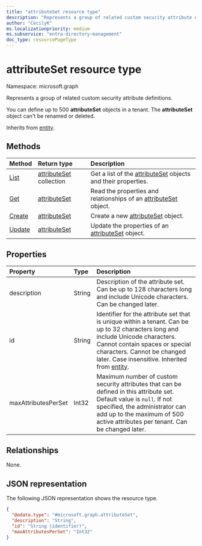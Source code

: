 ```yaml
---
title: "attributeSet resource type"
description: "Represents a group of related custom security attribute definitions."
author: "CecilyK"
ms.localizationpriority: medium
ms.subservice: "entra-directory-management"
doc_type: resourcePageType
---
```


# attributeSet resource type

Namespace: microsoft.graph

Represents a group of related custom security attribute definitions.

You can define up to 500 **attributeSet** objects in a tenant. The **attributeSet** object can't be renamed or deleted.

Inherits from [entity](../resources/entity.md).

## Methods

|Method|Return type|Description|
|:---|:---|:---|
|[List](../api/directory-list-attributesets.md)|[attributeSet](../resources/attributeset.md) collection|Get a list of the [attributeSet](../resources/attributeset.md) objects and their properties.|
|[Get](../api/attributeset-get.md)|[attributeSet](../resources/attributeset.md)|Read the properties and relationships of an [attributeSet](../resources/attributeset.md) object.|
|[Create](../api/directory-post-attributesets.md)|[attributeSet](../resources/attributeset.md)|Create a new [attributeSet](../resources/attributeset.md) object.|
|[Update](../api/attributeset-update.md)|[attributeSet](../resources/attributeset.md)|Update the properties of an [attributeSet](../resources/attributeset.md) object.|

## Properties

|Property|Type|Description|
|:---|:---|:---|
|description|String|Description of the attribute set. Can be up to 128 characters long and include Unicode characters. Can be changed later.|
|id|String|Identifier for the attribute set that is unique within a tenant. Can be up to 32 characters long and include Unicode characters. Cannot contain spaces or special characters. Cannot be changed later. Case insensitive. Inherited from [entity](../resources/entity.md).|
|maxAttributesPerSet|Int32|Maximum number of custom security attributes that can be defined in this attribute set. Default value is `null`. If not specified, the administrator can add up to the maximum of 500 active attributes per tenant. Can be changed later.|

## Relationships

None.

## JSON representation

The following JSON representation shows the resource type.
<!-- {
  "blockType": "resource",
  "keyProperty": "id",
  "@odata.type": "microsoft.graph.attributeSet",
  "openType": false
}
-->
``` json
{
  "@odata.type": "#microsoft.graph.attributeSet",
  "description": "String",
  "id": "String (identifier)",
  "maxAttributesPerSet": "Int32"
}
```
